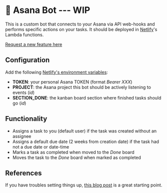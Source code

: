 # 🤖 Asana Bot --- WIP

This is a custom bot that connects to your Asana via API web-hooks and performs specific actions on your tasks. It should be deployed in [Netlify](https://netlify.com)'s Lambda functions.

[Request a new feature here](https://form.asana.com?hash=5df822d4a56d6e20a4c50ee2bc85f690708f11eb080301a64233c16f9d457e38&id=1111668747986179)

## Configuration

Add the following [Netlify's environment variables](https://www.netlify.com/docs/continuous-deployment/#build-environment-variables):

- **TOKEN**: your personal Asana TOKEN (format _Bearer XXX_)
- **PROJECT**: the Asana project this bot should be actively listening to events (_id_)
- **SECTION_DONE**: the kanban board section where finished tasks should go (_id_)

## Functionality

- Assigns a task to you (default user) if the task was created without an assignee
- Assigns a default due date (2 weeks from creation date) if the task had not a due date or date-time
- Marks a task as completed when moved to the _Done_ board
- Moves the task to the _Done_ board when marked as completed

## References

If you have troubles setting things up, [this blog post](https://travishorn.com/netlify-lambda-functions-from-scratch-1186f61c659e) is a great starting point.
